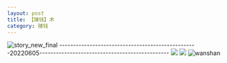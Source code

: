 ```yaml
---
layout: post
title: 【赚钱】术
category: 赚钱
---
```

![story_new_final](http://rbwl8nwm4.hd-bkt.clouddn.com/img/story_new_final_0322.png)
--------------------------------------------------20220605-----------------------------------------------
![](http://rc5p5sl4z.hd-bkt.clouddn.com/img/IC-220605-1.jpg)
![](http://rc5p5sl4z.hd-bkt.clouddn.com/img/IC-220605-2.jpg)
![wanshan](http://rbwl8nwm4.hd-bkt.clouddn.com/img/wanshan.png)





  




